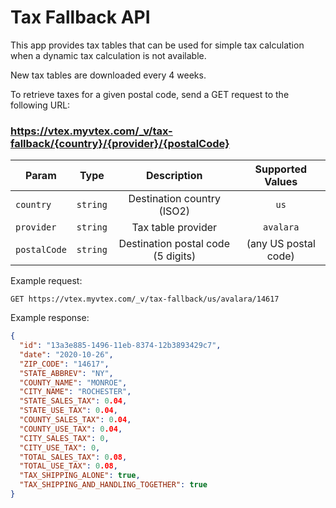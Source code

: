 # Tax Fallback API

This app provides tax tables that can be used for simple tax calculation when a dynamic tax calculation is not available.

New tax tables are downloaded every 4 weeks.

To retrieve taxes for a given postal code, send a GET request to the following URL:

### https://vtex.myvtex.com/_v/tax-fallback/{country}/{provider}/{postalCode}

| Param        |   Type   |            Description             |   Supported Values   |
| ------------ | :------: | :--------------------------------: | :------------------: |
| `country`    | `string` |     Destination country (ISO2)     |         `us`         |
| `provider`   | `string` |         Tax table provider         |      `avalara`       |
| `postalCode` | `string` | Destination postal code (5 digits) | (any US postal code) |

Example request:

`GET https://vtex.myvtex.com/_v/tax-fallback/us/avalara/14617`

Example response:

```json
{
  "id": "13a3e885-1496-11eb-8374-12b3893429c7",
  "date": "2020-10-26",
  "ZIP_CODE": "14617",
  "STATE_ABBREV": "NY",
  "COUNTY_NAME": "MONROE",
  "CITY_NAME": "ROCHESTER",
  "STATE_SALES_TAX": 0.04,
  "STATE_USE_TAX": 0.04,
  "COUNTY_SALES_TAX": 0.04,
  "COUNTY_USE_TAX": 0.04,
  "CITY_SALES_TAX": 0,
  "CITY_USE_TAX": 0,
  "TOTAL_SALES_TAX": 0.08,
  "TOTAL_USE_TAX": 0.08,
  "TAX_SHIPPING_ALONE": true,
  "TAX_SHIPPING_AND_HANDLING_TOGETHER": true
}
```
